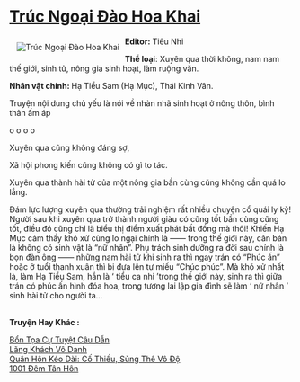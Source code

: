 <a href="https://utruyen.com/truc-ngoai-dao-hoa-khai/21772/" title="Trúc Ngoại Đào Hoa Khai"><h1>Trúc Ngoại Đào Hoa Khai</h1></a><div style="display:table"><img align="right" style="float: left; padding: 10px;" src="https://utruyen.com/images/story/200x260/truc-ngoai-dao-hoa-khai.jpg" alt="Trúc Ngoại Đào Hoa Khai"><b>Editor:</b> Tiêu Nhi<p></p><b>Thể loại</b>: Xuyên qua thời không, nam nam thế giới, sinh tử, nông gia sinh hoạt, làm ruộng văn.<p></p><b>Nhân vật chính: </b>Hạ Tiểu Sam (Hạ Mục), Thái Kinh Vân.<p></p>Truyện nội dung chủ yếu là nói về nhàn nhã sinh hoạt ở nông thôn, bình thản ấm áp<p></p>o o o o<p></p>Xuyên qua cũng không đáng sợ,<p></p>Xã hội phong kiến cũng không có gì to tác.<p></p>Xuyên qua thành hài tử của một nông gia bần cùng cũng không cần quá lo lắng.<p></p>Đám lực lượng xuyên qua thường trải nghiệm rất nhiều chuyện cổ quái ly kỳ! Người sau khi xuyên qua trở thành người giàu có cũng tốt bần cùng cũng tốt, điều đó cũng chỉ là biểu thị điểm xuất phát bất đồng mà thôi! Khiến Hạ Mục cảm thấy khó xử cùng lo ngại chính là —— trong thế giới này, căn bản là không có sinh vật là “nữ nhân”. Phụ trách sinh dưỡng ra đời sau chính là bọn đàn ông —— những nam hài tử khi sinh ra thì ngay trán có “Phúc ấn” hoặc ở tuổi thanh xuân thì bị đưa lên tự miếu “Chúc phúc”. Mà khó xử nhất là, làm Hạ Tiểu Sam, hắn là ‘ tiểu ca nhi ’trong thế giới này, sinh ra thì giữa trán có phúc ấn hình đóa hoa, trong tương lai lập gia đình sẽ làm ‘ nữ nhân ’ sinh hài tử cho người ta…</div><p><br><b>Truyện Hay Khác :</b></p><a href="https://utruyen.com/bon-toa-cu-tuyet-cau-dan/21770/" alt="Bổn Tọa Cự Tuyệt Câu Dẫn">Bổn Tọa Cự Tuyệt Câu Dẫn</a><br/><a href="https://github.com/quanluxury/truyenhot/tree/master/truyenhay/13826/" alt="Lãng Khách Vô Danh">Lãng Khách Vô Danh</a><br/><a href="https://github.com/quanluxury/truyenhot/tree/master/truyenhay/17403/" alt="Quân Hôn Kéo Dài: Cố Thiếu, Sủng Thê Vô Độ">Quân Hôn Kéo Dài: Cố Thiếu, Sủng Thê Vô Độ</a><br/><a href="https://github.com/quanluxury/truyenhot/tree/master/truyenhay/10301/" alt="1001 Đêm Tân Hôn">1001 Đêm Tân Hôn</a><br/>